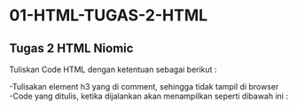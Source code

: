 # 01-HTML-TUGAS-2-HTML
Tugas 2 HTML Niomic
----------------------------------------------------------------------------------------------------------------------------------
Tuliskan Code HTML dengan ketentuan sebagai berikut :

-Tulisakan element h3 yang di comment, sehingga tidak tampil di browser <br>
-Code yang ditulis, ketika dijalankan akan menampilkan seperti dibawah ini : <br>
 
        
